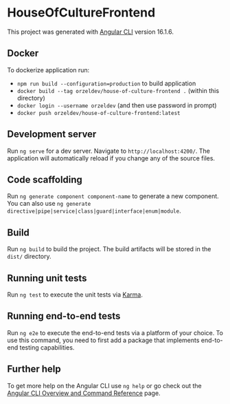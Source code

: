 # HouseOfCultureFrontend

This project was generated with [Angular CLI](https://github.com/angular/angular-cli) version 16.1.6.

## Docker

To dockerize application run:
- `npm run build --configuration=production` to build application
- `docker build --tag orzeldev/house-of-culture-frontend .` (within this directory)
- `docker login --username orzeldev` (and then use password in prompt)
- `docker push orzeldev/house-of-culture-frontend:latest`

## Development server

Run `ng serve` for a dev server. Navigate to `http://localhost:4200/`. The application will automatically reload if you change any of the source files.

## Code scaffolding

Run `ng generate component component-name` to generate a new component. You can also use `ng generate directive|pipe|service|class|guard|interface|enum|module`.

## Build

Run `ng build` to build the project. The build artifacts will be stored in the `dist/` directory.

## Running unit tests

Run `ng test` to execute the unit tests via [Karma](https://karma-runner.github.io).

## Running end-to-end tests

Run `ng e2e` to execute the end-to-end tests via a platform of your choice. To use this command, you need to first add a package that implements end-to-end testing capabilities.

## Further help

To get more help on the Angular CLI use `ng help` or go check out the [Angular CLI Overview and Command Reference](https://angular.io/cli) page.
